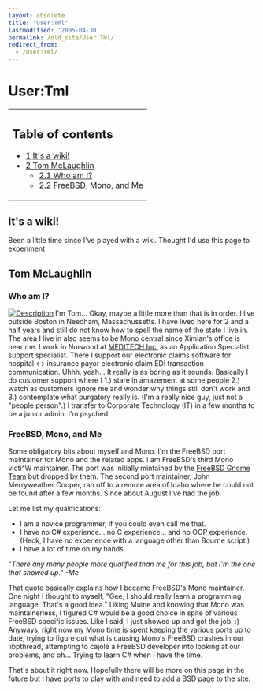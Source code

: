 ```yaml
---
layout: obsolete
title: "User:Tml"
lastmodified: '2005-04-30'
permalink: /old_site/User:Tml/
redirect_from:
  - /User:Tml/
---
```


User:Tml
========

<table>
<col width="100%" />
<tbody>
<tr class="odd">
<td align="left"><h2>Table of contents</h2>
<ul>
<li><a href="#its-a-wiki">1 It's a wiki!</a></li>
<li><a href="#tom-mclaughlin">2 Tom McLaughlin</a>
<ul>
<li><a href="#who-am-i">2.1 Who am I?</a></li>
<li><a href="#freebsd-mono-and-me">2.2 FreeBSD, Mono, and Me</a></li>
</ul></li>
</ul></td>
</tr>
</tbody>
</table>

It's a wiki!
------------

Been a little time since I've played with a wiki. Thought I'd use this page to experiment

Tom McLaughlin
--------------

### Who am I?

[![Description]({{site.github.url}}/old_site/images/0/0e/Tml.png)]({{site.github.url}}/old_site/images/0/0e/Tml.png "Description") I'm Tom... Okay, maybe a little more than that is in order. I live outside Boston in Needham, Massachussetts. I have lived here for 2 and a half years and still do not know how to spell the name of the state I live in. The area I live in also seems to be Mono central since Ximian's office is near me. I work in Norwood at [MEDITECH Inc.](http://www.meditech.com) as an Application Specialist support specialist. There I support our electronic claims software for hospital \<-\> insurance payor electronic claim EDI transaction communication. Uhhh, yeah... It really is as boring as it sounds. Basically I do customer support where I 1.) stare in amazement at some people 2.) watch as customers ignore me and wonder why things still don't work and 3.) contemplate what purgatory really is. (I'm a really nice guy, just not a "people person".) I transfer to Corporate Technology (IT) in a few months to be a junior admin. I'm psyched.

### FreeBSD, Mono, and Me

Some obligatory bits about myself and Mono. I'm the FreeBSD port maintainer for Mono and the related apps. I am FreeBSD's third Mono victi\^W maintainer. The port was initially mintained by the [FreeBSD Gnome Team](http://www.freebsd.org/gnome) but dropped by them. The second port maintainer, John Merryweather Cooper, ran off to a remote area of Idaho where he could not be found after a few months. Since about August I've had the job.

 Let me list my qualifications:

-   I am a novice programmer, if you could even call me that.
-   I have no C\# experience... no C experience... and no OOP experience.
    (Heck, I have no experience with a language other than Bourne script.)
-   I have a lot of time on my hands.

*"There any many people more qualified than me for this job, but I'm the one that showed up." -Me*

That quote basically explains how I became FreeBSD's Mono maintainer. One night I thought to myself, "Gee, I should really learn a programming language. That's a good idea." Liking Muine and knowing that Mono was maintainerless, I figured C\# would be a good choice in spite of various FreeBSD specific issues. Like I said, I just showed up and got the job. :) Anyways, right now my Mono time is spent keeping the various ports up to date, trying to figure out what is causing Mono's FreeBSD crashes in our libpthread, attempting to cajole a FreeBSD developer into looking at our problems, and oh... Trying to learn C\# when I have the time.

That's about it right now. Hopefully there will be more on this page in the future but I have ports to play with and need to add a BSD page to the site.

